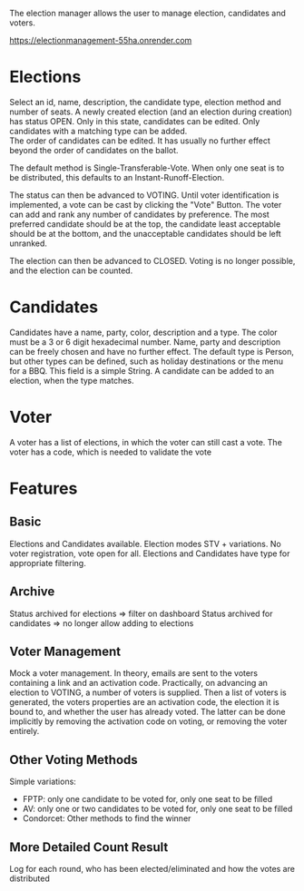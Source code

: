 The election manager allows the user to manage election, candidates and voters.

https://electionmanagement-55ha.onrender.com

# Elections

Select an id, name, description, the candidate type, election method and number of seats. 
A newly created election (and an election during creation) has status OPEN. 
Only in this state, candidates can be edited. 
Only candidates with a matching type can be added.  
The order of candidates can be edited. It has usually no further effect beyond the order of candidates on the ballot.

The default method is Single-Transferable-Vote. 
When only one seat is to be distributed, this defaults to an Instant-Runoff-Election.

The status can then be advanced to VOTING. 
Until voter identification is implemented, a vote can be cast by clicking the "Vote" Button.
The voter can add and rank any number of candidates by preference. 
The most preferred candidate should be at the top, 
the candidate least acceptable should be at the bottom, 
and the unacceptable candidates should be left unranked. 

The election can then be advanced to CLOSED. 
Voting is no longer possible, and the election can be counted.

# Candidates
Candidates have a name, party, color, description and a type.
The color must be a 3 or 6 digit hexadecimal number.
Name, party and description can be freely chosen and have no further effect.
The default type is Person, but other types can be defined, such as holiday destinations or the menu for a BBQ. 
This field is a simple String. A candidate can be added to an election, when the type matches.

# Voter
A voter has a list of elections, in which the voter can still cast a vote. 
The voter has a code, which is needed to validate the vote

# Features

## Basic
Elections and Candidates available. Election modes STV + variations. No voter registration, vote open for all.
Elections and Candidates have type for appropriate filtering.

## Archive 
Status archived for elections => filter on dashboard
Status archived for candidates => no longer allow adding to elections

## Voter Management
Mock a voter management. In theory, emails are sent to the voters containing a link and an activation code. 
Practically, on advancing an election to VOTING, a number of voters is supplied. Then a list of voters is generated, 
the voters properties are an activation code, the election it is bound to, and whether the user has already voted. 
The latter can be done implicitly by removing the activation code on voting, or removing the voter entirely.

## Other Voting Methods

Simple variations: 
 * FPTP: only one candidate to be voted for, only one seat to be filled
 * AV: only one or two candidates to be voted for, only one seat to be filled
 * Condorcet: Other methods to find the winner

## More Detailed Count Result

Log for each round, who has been elected/eliminated and how the votes are distributed

